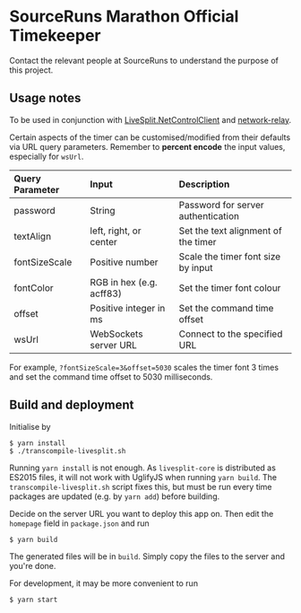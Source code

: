 # SourceRuns Marathon Official Timekeeper

Contact the relevant people at SourceRuns to understand the purpose of this project.

## Usage notes

To be used in conjunction with [LiveSplit.NetControlClient](https://github.com/YaLTeR/LiveSplit.NetControlClient) and [network-relay](https://github.com/YaLTeR/network-relay).

Certain aspects of the timer can be customised/modified from their defaults via URL query parameters. Remember to **percent encode** the input values, especially for ``wsUrl``.

| Query Parameter   | Input                        |  Description                              |
|:----------------- |:---------------------------- |:----------------------------------------- |
| password          | String                       | Password for server authentication        |
| textAlign         | left, right, or center       | Set the text alignment of the timer       |
| fontSizeScale     | Positive number              | Scale the timer font size by input        |
| fontColor         | RGB in hex (e.g. acff83)     | Set the timer font colour                 |
| offset            | Positive integer in ms       | Set the command time offset               |
| wsUrl             | WebSockets server URL        | Connect to the specified URL              |

For example, ``?fontSizeScale=3&offset=5030`` scales the timer font 3 times and set the command time offset to 5030 milliseconds.

## Build and deployment

Initialise by

    $ yarn install
    $ ./transcompile-livesplit.sh

Running ``yarn install`` is not enough. As ``livesplit-core`` is distributed as ES2015 files, it will not work with UglifyJS when running ``yarn build``. The ``transcompile-livesplit.sh`` script fixes this, but must be run every time packages are updated (e.g. by ``yarn add``) before building.

Decide on the server URL you want to deploy this app on. Then edit the ``homepage`` field in ``package.json`` and run

    $ yarn build

The generated files will be in ``build``. Simply copy the files to the server and you're done.

For development, it may be more convenient to run

    $ yarn start
